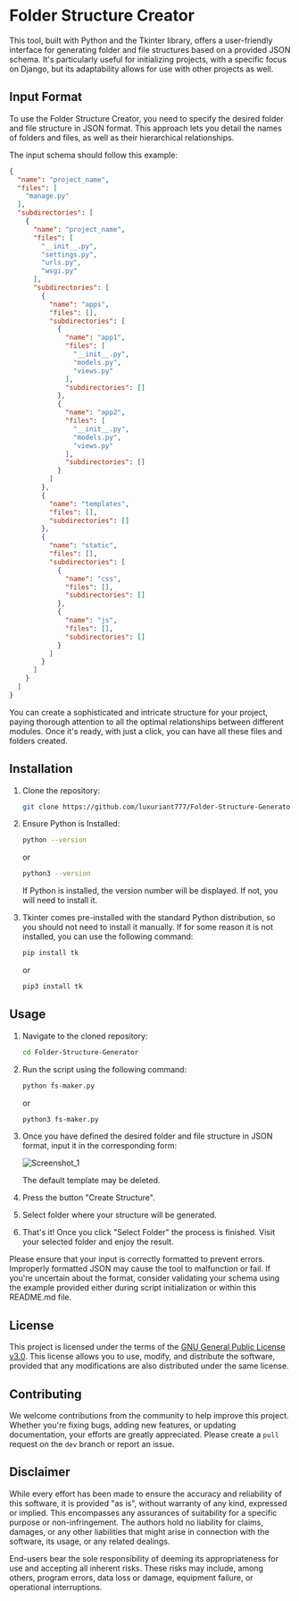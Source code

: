 # Folder Structure Creator
This tool, built with Python and the Tkinter library, offers a user-friendly interface for generating folder
and file structures based on a provided JSON schema. It's particularly useful for initializing projects, with
a specific focus on Django, but its adaptability allows for use with other projects as well.

## Input Format
To use the Folder Structure Creator, you need to specify the desired folder and file structure in JSON format.
This approach lets you detail the names of folders and files, as well as their hierarchical relationships.

The input schema should follow this example:

```json
{
  "name": "project_name",
  "files": [
    "manage.py"
  ],
  "subdirectories": [
    {
      "name": "project_name",
      "files": [
        "__init__.py",
        "settings.py",
        "urls.py",
        "wsgi.py"
      ],
      "subdirectories": [
        {
          "name": "apps",
          "files": [],
          "subdirectories": [
            {
              "name": "app1",
              "files": [
                "__init__.py",
                "models.py",
                "views.py"
              ],
              "subdirectories": []
            },
            {
              "name": "app2",
              "files": [
                "__init__.py",
                "models.py",
                "views.py"
              ],
              "subdirectories": []
            }
          ]
        },
        {
          "name": "templates",
          "files": [],
          "subdirectories": []
        },
        {
          "name": "static",
          "files": [],
          "subdirectories": [
            {
              "name": "css",
              "files": [],
              "subdirectories": []
            },
            {
              "name": "js",
              "files": [],
              "subdirectories": []
            }
          ]
        }
      ]
    }
  ]
}
```
You can create a sophisticated and intricate structure for your project, paying thorough attention to all
the optimal relationships between different modules. Once it's ready, with just a click, you can have all
these files and folders created.

## Installation
1. Clone the repository:
    
    ```bash
    git clone https://github.com/luxuriant777/Folder-Structure-Generator
    ```

2. Ensure Python is Installed:

    ``` bash
    python --version
    ```
    
    or
    ```bash
    python3 --version
    ```
    
    If Python is installed, the version number will be displayed. If not, you will need to install it.

3. Tkinter comes pre-installed with the standard Python distribution, so you should not need to install 
it manually. If for some reason it is not installed, you can use the following command:

    ```bash
    pip install tk
    ```
    
    or
    
    ```bash
    pip3 install tk
    ```

## Usage
1. Navigate to the cloned repository:

    ```bash
    cd Folder-Structure-Generator
    ```

2. Run the script using the following command:
    
    ```bash
    python fs-maker.py
    ```
    
    or
    
    ```bash
    python3 fs-maker.py
    ```

3. Once you have defined the desired folder and file structure in JSON format, input it in the corresponding
    form:

    ![Screenshot_1](https://github.com/luxuriant777/awesome-generator/assets/20545475/8180470f-5dc0-4e3d-9e22-65e3a53e3a92)

    The default template may be deleted.

4. Press the button "Create Structure".

5. Select folder where your structure will be generated.

6. That's it! Once you click "Select Folder" the process is finished. Visit your selected folder and enjoy
   the result.

Please ensure that your input is correctly formatted to prevent errors. Improperly formatted JSON may cause
the tool to malfunction or fail. If you're uncertain about the format, consider validating your schema using
the example provided either during script initialization or within this README.md file.

## License
This project is licensed under the terms of the [GNU General Public License v3.0](https://www.gnu.org/licenses/gpl-3.0.en.html).
This license allows you to use, modify, and distribute the software, provided that any modifications
are also distributed under the same license.

## Contributing
We welcome contributions from the community to help improve this project. Whether you're fixing bugs, adding
new features, or updating documentation, your efforts are greatly appreciated. Please create a `pull` request 
on the `dev` branch or report an issue.

## Disclaimer
While every effort has been made to ensure the accuracy and reliability of this software, it is provided "as is",
without warranty of any kind, expressed or implied. This encompasses any assurances of suitability for a
specific purpose or non-infringement. The authors hold no liability for claims, damages, or any other liabilities
that might arise in connection with the software, its usage, or any related dealings.

End-users bear the sole responsibility of deeming its appropriateness for use and accepting all inherent risks. 
These risks may include, among others, program errors, data loss or damage, equipment failure, or operational 
interruptions.